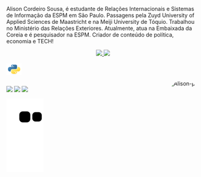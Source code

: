 Alison Cordeiro Sousa, é estudante de Relações Internacionais e Sistemas de Informação da ESPM em São Paulo. Passagens pela Zuyd University of Applied Sciences de Maastricht e na Meiji University de Tóquio. Trabalhou no Ministério das Relações Exteriores. Atualmente, atua na Embaixada da Coreia e é pesquisador na ESPM. Criador de conteúdo de política, economia e TECH!

<div align="center">
  <a href="https://github.com/Alison-Sousa">
  <img height="180em" src="https://github-readme-stats.vercel.app/api?username=Alison-Sousa&show_icons=true&theme=dracula&include_all_commits=true&count_private=true"/>
  <img height="180em" src="https://github-readme-stats.vercel.app/api/top-langs/?username=Alison-Sousa&layout=compact&langs_count=7&theme=dracula"/>
</div>


<div style="display: inline_block"><br>
  <img align="center" alt="Rafa-Python" height="30" width="40" src="https://raw.githubusercontent.com/devicons/devicon/master/icons/python/python-original.svg">

  <img align="right" alt="Alison-pic" height="150" style="border-radius:50px;" 
src="https://redteamacademy.com/whitehat-hacker-jr/wp-content/uploads/2021/03/ehhome_iso_2.svg" >
</div>

##

  ##

<div> 
  <a href="https://www.youtube.com/channel/UCXgO0l9kHILV20eYbOEw2-g" target="_blank"><img src="https://img.shields.io/badge/YouTube-FF0000?style=for-the-badge&logo=youtube&logoColor=white" target="_blank"></a>
  <a href = "alisoncordeiro1997@gmail.com"><img src="https://img.shields.io/badge/-Gmail-%23333?style=for-the-badge&logo=gmail&logoColor=white" target="_blank"></a>
  <a href="https://www.linkedin.com/in/alison-cordeiro-sousa-09abb81a8/" target="_blank"><img src="https://img.shields.io/badge/-LinkedIn-%230077B5?style=for-the-badge&logo=linkedin&logoColor=white" target="_blank"></a> 
  
![Snake animation](https://github.com/Alison-Sousa/Alison-Sousa/blob/output/github-contribution-grid-snake.svg)
</div>

